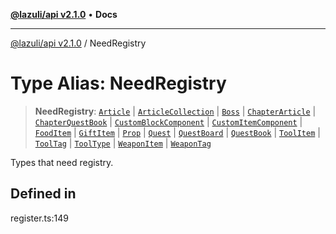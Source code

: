 [**@lazuli/api v2.1.0**](../README.md) • **Docs**

***

[@lazuli/api v2.1.0](../globals.md) / NeedRegistry

# Type Alias: NeedRegistry

> **NeedRegistry**: [`Article`](../classes/Article.md) \| [`ArticleCollection`](../classes/ArticleCollection.md) \| [`Boss`](../classes/Boss.md) \| [`ChapterArticle`](../classes/ChapterArticle.md) \| [`ChapterQuestBook`](../classes/ChapterQuestBook.md) \| [`CustomBlockComponent`](../classes/CustomBlockComponent.md) \| [`CustomItemComponent`](../classes/CustomItemComponent.md) \| [`FoodItem`](../classes/FoodItem.md) \| [`GiftItem`](../classes/GiftItem.md) \| [`Prop`](../classes/Prop.md) \| [`Quest`](../classes/Quest.md) \| [`QuestBoard`](../classes/QuestBoard.md) \| [`QuestBook`](../classes/QuestBook.md) \| [`ToolItem`](../classes/ToolItem.md) \| [`ToolTag`](../classes/ToolTag.md) \| [`ToolType`](ToolType.md) \| [`WeaponItem`](../classes/WeaponItem.md) \| [`WeaponTag`](../classes/WeaponTag.md)

Types that need registry.

## Defined in

register.ts:149
